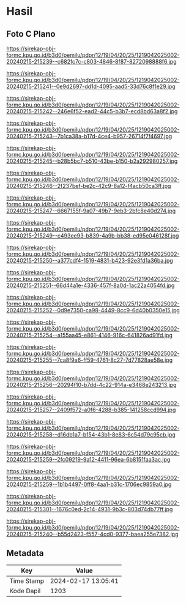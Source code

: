 # Hasil

## Foto C Plano

https://sirekap-obj-formc.kpu.go.id/b3d0/pemilu/pdpr/12/19/04/20/25/1219042025002-20240215-215239--c682fc7c-c803-4846-8f87-8272098888f6.jpg

https://sirekap-obj-formc.kpu.go.id/b3d0/pemilu/pdpr/12/19/04/20/25/1219042025002-20240215-215241--0e9d2697-dd1d-4095-aad5-33d76c8f1e29.jpg

https://sirekap-obj-formc.kpu.go.id/b3d0/pemilu/pdpr/12/19/04/20/25/1219042025002-20240215-215242--246e6f52-ead2-44c5-b3b7-ecd8bd63a8f2.jpg

https://sirekap-obj-formc.kpu.go.id/b3d0/pemilu/pdpr/12/19/04/20/25/1219042025002-20240215-215243--7b1ca38a-b17d-4ce4-b957-26714f7f4697.jpg

https://sirekap-obj-formc.kpu.go.id/b3d0/pemilu/pdpr/12/19/04/20/25/1219042025002-20240215-215245--b28b5bc7-b510-43be-b150-b2a292980257.jpg

https://sirekap-obj-formc.kpu.go.id/b3d0/pemilu/pdpr/12/19/04/20/25/1219042025002-20240215-215246--2f237bef-be2c-42c9-8a12-f4acb50ca3ff.jpg

https://sirekap-obj-formc.kpu.go.id/b3d0/pemilu/pdpr/12/19/04/20/25/1219042025002-20240215-215247--6667155f-9a07-49b7-9eb3-2bfc8e40d274.jpg

https://sirekap-obj-formc.kpu.go.id/b3d0/pemilu/pdpr/12/19/04/20/25/1219042025002-20240215-215249--c493ee93-b839-4a9b-bb38-ed95e046128f.jpg

https://sirekap-obj-formc.kpu.go.id/b3d0/pemilu/pdpr/12/19/04/20/25/1219042025002-20240215-215250--a377cdf4-1519-4831-b423-92e3fd1a36ba.jpg

https://sirekap-obj-formc.kpu.go.id/b3d0/pemilu/pdpr/12/19/04/20/25/1219042025002-20240215-215251--66d44a1e-4336-457f-8a0d-1ac22a4054fd.jpg

https://sirekap-obj-formc.kpu.go.id/b3d0/pemilu/pdpr/12/19/04/20/25/1219042025002-20240215-215252--0d9e7350-ca98-4449-8cc9-6d40b0350e15.jpg

https://sirekap-obj-formc.kpu.go.id/b3d0/pemilu/pdpr/12/19/04/20/25/1219042025002-20240215-215254--a155aa45-e861-4146-916c-641826ad91fd.jpg

https://sirekap-obj-formc.kpu.go.id/b3d0/pemilu/pdpr/12/19/04/20/25/1219042025002-20240215-215255--7ca8f9a6-ff59-4761-8c27-7d77828ae58e.jpg

https://sirekap-obj-formc.kpu.go.id/b3d0/pemilu/pdpr/12/19/04/20/25/1219042025002-20240215-215256--20294f10-b7dd-4c22-914a-e3468e243213.jpg

https://sirekap-obj-formc.kpu.go.id/b3d0/pemilu/pdpr/12/19/04/20/25/1219042025002-20240215-215257--2409f572-a0f6-4288-b385-141258ccd994.jpg

https://sirekap-obj-formc.kpu.go.id/b3d0/pemilu/pdpr/12/19/04/20/25/1219042025002-20240215-215258--d16db1a7-b154-43b1-8e83-6c54d79c95cb.jpg

https://sirekap-obj-formc.kpu.go.id/b3d0/pemilu/pdpr/12/19/04/20/25/1219042025002-20240215-215259--2fc09219-9a12-4411-96ea-6b8151faa3ac.jpg

https://sirekap-obj-formc.kpu.go.id/b3d0/pemilu/pdpr/12/19/04/20/25/1219042025002-20240215-215259--1b1b4497-0ff8-4aa1-b31c-1706ec9859a0.jpg

https://sirekap-obj-formc.kpu.go.id/b3d0/pemilu/pdpr/12/19/04/20/25/1219042025002-20240215-215301--1676c0ed-2c14-4931-9b3c-803d74db77ff.jpg

https://sirekap-obj-formc.kpu.go.id/b3d0/pemilu/pdpr/12/19/04/20/25/1219042025002-20240215-215240--b55d2423-f557-4cd0-9377-baea255e7382.jpg


## Metadata

| Key        | Value               |
| ---------- | ------------------- |
| Time Stamp | 2024-02-17 13:05:41 |
| Kode Dapil | 1203                |



